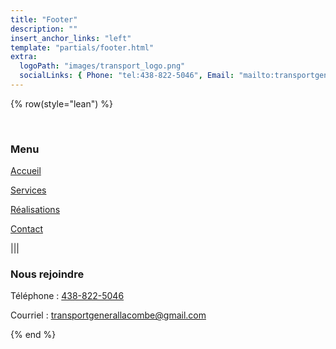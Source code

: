 ```yaml
---
title: "Footer"
description: ""
insert_anchor_links: "left"
template: "partials/footer.html"
extra:
  logoPath: "images/transport_logo.png"
  socialLinks: { Phone: "tel:438-822-5046", Email: "mailto:transportgenerallacombe@gmail.com"}
---
```


{% row(style="lean") %}

<br>

### Menu

<a href="/accueil"> Accueil </a>

<a href="/services"> Services </a>

<a href="/realisations"> Réalisations </a>

<a href="/contact"> Contact </a>

|||

### Nous rejoindre

<p> Téléphone : <a href="tel:438-822-5046">438-822-5046</a> </p>
<p> Courriel : <a href="mailto:transportgenerallacombe@gmail.com">transportgenerallacombe@gmail.com</a> </p>

{% end %}


<style>
  a {
cursor: pointer;

  }
  
  </style>